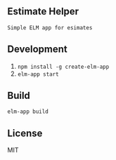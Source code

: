 ## Estimate Helper

    Simple ELM app for esimates

## Development

1. `npm install -g create-elm-app`
2.  `elm-app start`

## Build

```
elm-app build
```

## License 

MIT